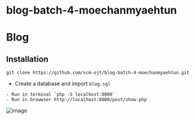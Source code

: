 # blog-batch-4-moechanmyaehtun

# Blog

## Installation

```
git clone https://github.com/scm-ojt/blog-batch-4-moechanmyaehtun.git
```

- Create a database and import `blog.sql`


```
- Run in terminal `php -S localhost:8000`
- Run in browwser http://localhost:8000/post/show.php
```


![image](https://user-images.githubusercontent.com/114456459/194467739-650e6ac2-88cb-4027-bc93-a9affa713f71.png)